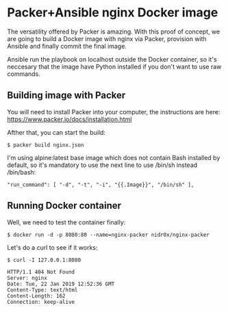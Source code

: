# Packer+Ansible nginx Docker image 

The versatility offered by Packer is amazing. With this proof of concept, we are going to build a Docker image with nginx via Packer, provision with Ansible and finally commit the final image.

Ansible run the playbook on localhost outside the Docker container, so it's neccesary that the image have Python installed if you don't want to use raw commands.

## Building image with Packer

You will need to install Packer into your computer, the instructions are here: https://www.packer.io/docs/installation.html

Afther that, you can start the build:

    $ packer build nginx.json

I'm using alpine:latest base image which does not contain Bash installed by default, so it's mandatory to use the next line to use /bin/sh instead /bin/bash:

```
"run_command": [ "-d", "-t", "-i", "{{.Image}}", "/bin/sh" ],
```

## Running Docker container

Well, we need to test the container finally:

    $ docker run -d -p 8080:80 --name=nginx-packer nidr0x/nginx-packer

Let's do a curl to see if it works:

    $ curl -I 127.0.0.1:8080

```
HTTP/1.1 404 Not Found
Server: nginx
Date: Tue, 22 Jan 2019 12:52:36 GMT
Content-Type: text/html
Content-Length: 162
Connection: keep-alive
